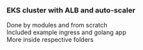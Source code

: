 ### EKS cluster with ALB and auto-scaler
Done by modules and from scratch  
Included example ingress and golang app  
More inside respective folders  